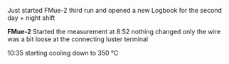 Just started FMue-2 third run and opened a new Logbook for the second day + night shift

**FMue-2**
Started the measurement at 8:52
nothing changed only the wire was a bit loose at the connecting luster terminal

10:35 starting cooling down to 350 °C
